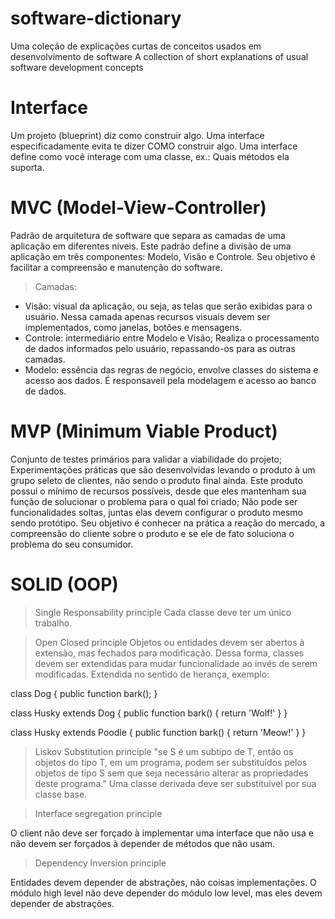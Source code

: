 # software-dictionary
Uma coleção de explicações curtas de conceitos usados em desenvolvimento de software
A collection of short explanations of usual software development concepts

# Interface 

Um projeto (blueprint) diz como construir algo. Uma interface especificadamente evita te dizer COMO construir algo.
Uma interface define como você interage com uma classe, ex.: Quais métodos ela suporta.

# MVC (Model-View-Controller)
Padrão de arquitetura de software que separa as camadas de uma aplicação em diferentes níveis. 
Este padrão define a divisão de uma aplicação em três componentes:
Modelo, Visão e Controle. 
Seu objetivo é facilitar a compreensão e manutenção do software. 
> Camadas:
- Visão: visual da aplicação, ou seja, as telas que serão exibidas para o usuário. Nessa camada apenas recursos visuais devem ser implementados, como janelas, botões e mensagens.
- Controle: intermediário entre Modelo e Visão; Realiza o processamento de dados informados pelo usuário, repassando-os para as outras camadas.
- Modelo: essência das regras de negócio, envolve classes do sistema e acesso aos dados. É responsaveil pela modelagem e acesso ao banco de dados.

# MVP (Minimum Viable Product)
Conjunto de testes primários para validar a viabilidade do projeto; Experimentações práticas que são desenvolvidas
levando o produto à um grupo seleto de clientes, não sendo o produto final ainda. Este produto possui o mínimo de 
recursos possíveis, desde que eles mantenham sua função de solucionar o problema para o qual foi criado; Não pode ser
funcionalidades soltas, juntas elas devem configurar o produto mesmo sendo protótipo.
Seu objetivo é conhecer na prática a reação do mercado, a compreensão do cliente sobre o produto e se ele de fato
soluciona o problema do seu consumidor.

# SOLID (OOP)
> Single Responsability principle
Cada classe deve ter um único trabalho.

> Open Closed principle 
Objetos ou entidades devem ser abertos à extensão, mas fechados para modificação.
Dessa forma, classes devem ser extendidas para mudar funcionalidade ao invés de serem modificadas.
Extendida no sentido de herança, exemplo:

class Dog {
	public function bark();
}

class Husky extends Dog {
	public function bark() {
		return 'Wolf!'
	}
}

class Husky extends Poodle {
	public function bark() {
		return 'Meow!'
	}
}

> Liskov Substitution principle 
"se S é um subtipo de T, então os objetos do tipo T, em um programa, podem ser substituídos pelos objetos de tipo S sem que seja necessário alterar as propriedades deste programa."
Uma classe derivada deve ser substituível por sua classe base.

> Interface segregation principle

O client não deve ser forçado à implementar uma interface que não usa e não devem ser forçados à depender de métodos que não usam.

> Dependency Inversion principle

Entidades devem depender de abstrações, não coisas implementações. O módulo high level não deve depender do módulo low level, mas eles devem depender de abstrações.
